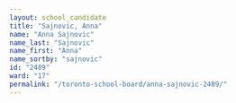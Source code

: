 ```yaml
---
layout: school_candidate
title: "Sajnovic, Anna"
name: "Anna Sajnovic"
name_last: "Sajnovic"
name_first: "Anna"
name_sortby: "sajnovic"
id: "2489"
ward: "17"
permalink: "/toronto-school-board/anna-sajnovic-2489/"
---
```

